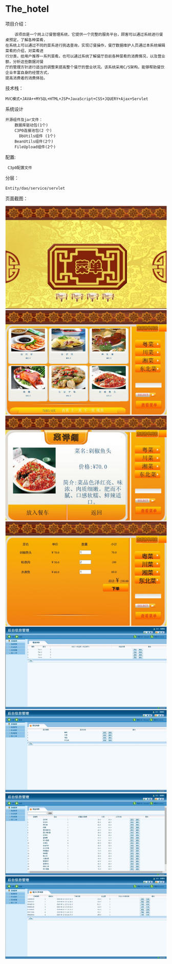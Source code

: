 # The_hotel
项目介绍：

        该项目是一个网上订餐管理系统，它提供一个完整的服务平台，顾客可以通过系统进行餐桌预定，了解各种菜肴，
    在系统上可以通过不同的菜系进行挑选查询，实现订餐操作，餐厅数据维护人员通过本系统编辑菜肴的介绍，对菜肴进
    行分类，给用户推荐一系列菜肴。也可以通过系统了解餐厅目前各种菜肴的消费情况，以及营业额，分析这些数据对餐
    厅的管理方针进行适当的调整来提高整个餐厅的营业状况。该系统采用C/S架构，能够帮助餐饮企业丰富自身的经营方式，
    提高消费者的消费体验。
  
技术栈：

    MVC模式+JAVA++MYSQL+HTML+JSP+JavaScript+CSS+JQUERY+Ajax+Servlet
    
系统设计

    开源组件及jar文件：
        数据库驱动包(1个)
        C3P0连接池包(2 个)
          DbUtils组件 (1个)
        BeanUtils组件(2个)
        FileUpload组件(2个)
	
配置:

	 C3p0配置文件
分层：

	Entity/dao/service/servlet


页面截图：


![前台页面](https://github.com/yanfzh/The_hotel/blob/master/6.JPG)
![前台页面](https://github.com/yanfzh/The_hotel/blob/master/7.JPG)
![前台页面](https://github.com/yanfzh/The_hotel/blob/master/8.JPG)
![前台页面](https://github.com/yanfzh/The_hotel/blob/master/9.JPG)
![前台页面](https://github.com/yanfzh/The_hotel/blob/master/2.JPG)
![前台页面](https://github.com/yanfzh/The_hotel/blob/master/3.JPG)
![前台页面](https://github.com/yanfzh/The_hotel/blob/master/4.JPG)
![前台页面](https://github.com/yanfzh/The_hotel/blob/master/5.JPG)


 

